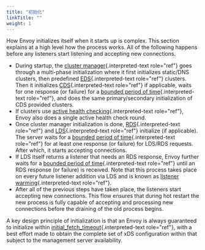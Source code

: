 ```yaml
---
title: "初始化"
linkTitle: ""
weight: 1
---
```


How Envoy initializes itself when it starts up is complex. This section
explains at a high level how the process works. All of the following
happens before any listeners start listening and accepting new
connections.

- During startup, the
  [cluster manager](arch_overview_cluster_manager){.interpreted-text
  role="ref"} goes through a multi-phase initialization where it first
  initializes static/DNS clusters, then predefined
  [EDS](arch_overview_dynamic_config_eds){.interpreted-text
  role="ref"} clusters. Then it initializes
  [CDS](arch_overview_dynamic_config_cds){.interpreted-text
  role="ref"} if applicable, waits for one response (or failure) for a
  [bounded period of time](envoy_v3_api_field_config.core.v3.ConfigSource.initial_fetch_timeout){.interpreted-text
  role="ref"}, and does the same primary/secondary initialization of
  CDS provided clusters.
- If clusters use
  [active health checking](arch_overview_health_checking){.interpreted-text
  role="ref"}, Envoy also does a single active health check round.
- Once cluster manager initialization is done,
  [RDS](arch_overview_dynamic_config_rds){.interpreted-text
  role="ref"} and
  [LDS](arch_overview_dynamic_config_lds){.interpreted-text
  role="ref"} initialize (if applicable). The server waits for a
  [bounded period of time](envoy_v3_api_field_config.core.v3.ConfigSource.initial_fetch_timeout){.interpreted-text
  role="ref"} for at least one response (or failure) for LDS/RDS
  requests. After which, it starts accepting connections.
- If LDS itself returns a listener that needs an RDS response, Envoy
  further waits for a
  [bounded period of time](envoy_v3_api_field_config.core.v3.ConfigSource.initial_fetch_timeout){.interpreted-text
  role="ref"} until an RDS response (or failure) is received. Note
  that this process takes place on every future listener addition via
  LDS and is known as
  [listener warming](config_listeners_lds){.interpreted-text
  role="ref"}.
- After all of the previous steps have taken place, the listeners
  start accepting new connections. This flow ensures that during hot
  restart the new process is fully capable of accepting and processing
  new connections before the draining of the old process begins.

A key design principle of initialization is that an Envoy is always
guaranteed to initialize within
[initial_fetch_timeout](envoy_v3_api_field_config.core.v3.ConfigSource.initial_fetch_timeout){.interpreted-text
role="ref"}, with a best effort made to obtain the complete set of xDS
configuration within that subject to the management server availability.
